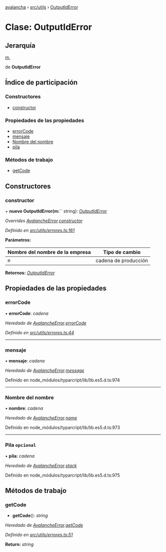 [avalancha](../README.md) › [src/utils](../modules/src_utils.md) › [OutputIdError](src_utils.outputiderror.md)

# Clase: OutputIdError

## Jerarquía

[m.](src_utils.avalancheerror.md)

de **OutputIdError**

## Índice de participación

### Constructores

* [constructor](src_utils.outputiderror.md#constructor)

### Propiedades de las propiedades

* [errorCode](src_utils.outputiderror.md#errorcode)
* [mensaje](src_utils.outputiderror.md#message)
* [Nombre del nombre](src_utils.outputiderror.md#name)
* [pila](src_utils.outputiderror.md#optional-stack)

### Métodos de trabajo

* [getCode](src_utils.outputiderror.md#getcode)

## Constructores

### constructor

\+ **nuevo OutputIdError(m:**`` string): *[OutputIdError](src_utils.outputiderror.md)*

*Overrides [AvalancheError](src_utils.avalancheerror.md).[constructor](src_utils.avalancheerror.md#constructor)*

*Definido en [src/utils/errores.ts:161](https://github.com/ava-labs/avalanchejs/blob/ae78dee/src/utils/errors.ts#L161)*

**Parámetros:**

| Nombre del nombre de la empresa | Tipo de cambio |
------ | ------ |
| `m` | cadena de producción |

**Retornos:** *[OutputIdError](src_utils.outputiderror.md)*

## Propiedades de las propiedades

### errorCode

• **errorCode**: *cadena*

*Heredado de [AvalancheError](src_utils.avalancheerror.md).[errorCode](src_utils.avalancheerror.md#errorcode)*

*Definido en [src/utils/errores.ts:44](https://github.com/ava-labs/avalanchejs/blob/ae78dee/src/utils/errors.ts#L44)*

___

### mensaje

• **mensaje**: *cadena*

*Heredado de [AvalancheError](src_utils.avalancheerror.md).[message](src_utils.avalancheerror.md#message)*

Definido en node_módulos/typarcript/lib/lib.es5.d.ts:974

___

### Nombre del nombre

• **nombre**: *cadena*

*Heredado de [AvalancheError](src_utils.avalancheerror.md).[name](src_utils.avalancheerror.md#name)*

Definido en node_módulos/typarcript/lib/lib.es5.d.ts:973

___

### Pila `opcional`

• **pila:** *cadena*

*Heredado de [AvalancheError](src_utils.avalancheerror.md).[stack](src_utils.avalancheerror.md#optional-stack)*

Definido en node_módulos/typarcript/lib/lib.es5.d.ts:975

## Métodos de trabajo

### getCode

- **getCode**(): *string*

*Heredado de [AvalancheError](src_utils.avalancheerror.md).[getCode](src_utils.avalancheerror.md#getcode)*

*Definido en [src/utils/errores.ts:51](https://github.com/ava-labs/avalanchejs/blob/ae78dee/src/utils/errors.ts#L51)*

**Return:** *string*
